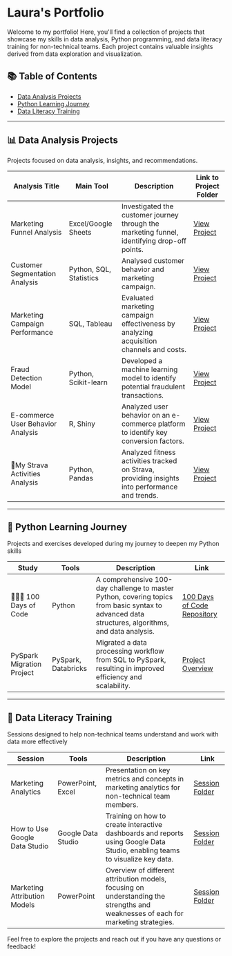 # Laura's Portfolio

Welcome to my portfolio! Here, you'll find a collection of projects that showcase my skills in data analysis, Python programming, and data literacy training for non-technical teams.
Each project contains valuable insights derived from data exploration and visualization.
 

## 📚 Table of Contents
- [Data Analysis Projects](#data-analytics)
- [Python Learning Journey](#python)
- [Data Literacy Training](#data-literacy)

***

## 📊 Data Analysis Projects

Projects focused on data analysis, insights, and recommendations.

| **Analysis Title**                 | **Main Tool**          | **Description**                                                                                 | **Link to Project Folder**      |
|------------------------------------|------------------------|-------------------------------------------------------------------------------------------------|----------------------------------|
| Marketing Funnel Analysis          | Excel/Google Sheets      | Investigated the customer journey through the marketing funnel, identifying drop-off points.   | [View Project](https://github.com/vieiralaura/portfolio/tree/laura/Marketing%20Funnel%20Analysis) |
| Customer Segmentation Analysis     | Python, SQL, Statistics | Analysed customer behavior and marketing campaign.        | [View Project](https://github.com/vieiralaura/portfolio/tree/laura/Customer%20Segmentation%20Analysis) |
| Marketing Campaign Performance     | SQL, Tableau           | Evaluated marketing campaign effectiveness by analyzing acquisition channels and costs.        | [View Project](link-to-marketing) |
| Fraud Detection Model              | Python, Scikit-learn   | Developed a machine learning model to identify potential fraudulent transactions.               | [View Project](link-to-fraud)    |
| E-commerce User Behavior Analysis   | R, Shiny               | Analyzed user behavior on an e-commerce platform to identify key conversion factors.          | [View Project](link-to-ecommerce) |
| 🏃My Strava Activities Analysis      | Python, Pandas         | Analyzed fitness activities tracked on Strava, providing insights into performance and trends. | [View Project](link-to-strava)   |


***

## 🐍 Python Learning Journey
Projects and exercises developed during my journey to deepen my Python skills

| **Study**                            | **Tools**           | **Description**                                                                                                                                     | **Link**                                         |
|--------------------------------------|---------------------|-----------------------------------------------------------------------------------------------------------------------------------------------------|--------------------------------------------------|
| 👩🏻‍💻 100 Days of Code                     | Python              | A comprehensive 100-day challenge to master Python, covering topics from basic syntax to advanced data structures, algorithms, and data analysis.     | [100 Days of Code Repository](#)                 |
| PySpark Migration Project            | PySpark, Databricks | Migrated a data processing workflow from SQL to PySpark, resulting in improved efficiency and scalability.                                           | [Project Overview](#)                            |

***

## 🧠 Data Literacy Training
Sessions designed to help non-technical teams understand and work with data more effectively

| **Session**                          | **Tools**           | **Description**                                                                                                                                     | **Link**                                         |
|--------------------------------------|---------------------|-----------------------------------------------------------------------------------------------------------------------------------------------------|--------------------------------------------------|
| Marketing Analytics                  | PowerPoint, Excel   | Presentation on key metrics and concepts in marketing analytics for non-technical team members.                                                      | [Session Folder](#)                              |
| How to Use Google Data Studio        | Google Data Studio  | Training on how to create interactive dashboards and reports using Google Data Studio, enabling teams to visualize key data.                         | [Session Folder](#)                              |
| Marketing Attribution Models         | PowerPoint          | Overview of different attribution models, focusing on understanding the strengths and weaknesses of each for marketing strategies.                    | [Session Folder](#)                              |



Feel free to explore the projects and reach out if you have any questions or feedback!


